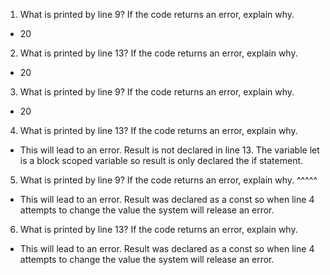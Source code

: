1. What is printed by line 9? If the code returns an error, explain why. 
- 20 
2. What is printed by line 13? If the code returns an error, explain why. 
- 20 
3. What is printed by line 9? If the code returns an error, explain why. 
- 20 
4. What is printed by line 13? If the code returns an error, explain why. 
- This will lead to an error. Result is not declared in line 13. The variable let is a block scoped variable so result is only declared the if statement.  
5. What is printed by line 9? If the code returns an error, explain why. ^^^^^
- This will lead to an error. Result was declared as a const so when line 4 attempts to change the value the system will release an error. 
6. What is printed by line 13? If the code returns an error, explain why. 
- This will lead to an error. Result was declared as a const so when line 4 attempts to change the value the system will release an error. 


